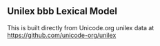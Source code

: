Unilex bbb Lexical Model
----------------------

This is built directly from Unicode.org unilex data at
https://github.com/unicode-org/unilex
